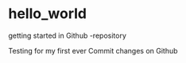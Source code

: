 # hello_world
getting started in Github -repository


Testing for my first ever Commit changes on Github 
